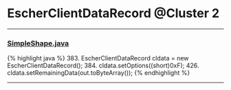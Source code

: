 # EscherClientDataRecord @Cluster 2

***

### [SimpleShape.java](https://searchcode.com/codesearch/view/97394265/)
{% highlight java %}
383. EscherClientDataRecord cldata = new EscherClientDataRecord();
384. cldata.setOptions((short)0xF);
426. cldata.setRemainingData(out.toByteArray());
{% endhighlight %}

***

